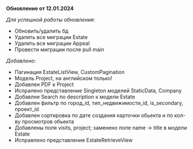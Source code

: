 **Обновление от 12.01.2024**

*Для успешной работы обновления:*
- Обновить/удалить бд
- Удалить все миграции Estate
- Удалить все миграции Appeal
- Провести миграции после pull main

*Добавлено:*
- Пагинация EstateListView, CustomPagination
- Модель Project, на английском только!
- Добавлен PDF к Project
- Испралено представление Singleton моделей StaticData, Company
- Добавлне Search по description к модели Estate
- Добавлен фильтр по город_id, тип_недвижимости_id, is_secondary, проект_id
- Добавлен сортировка по дате создания карточки обьекта и по кол-ву просмотров обьекта
- Добавлены поля visits, project; заменено поле name -> title в модели Estate
- Исправлено представление EstateRetrieveView